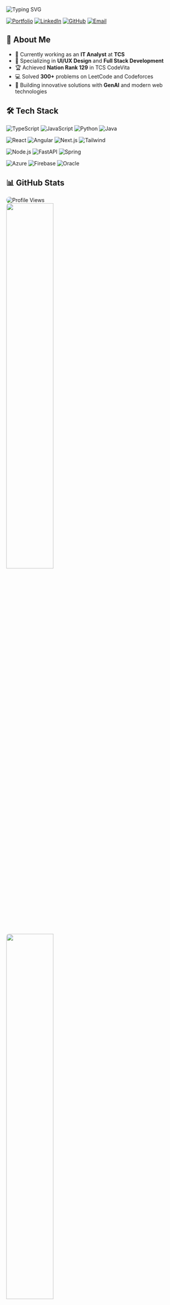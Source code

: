 <div align="left">
  <img src="https://readme-typing-svg.herokuapp.com?font=Fira+Code&duration=1500&pause=750&color=2C974B&center=false&vCenter=true&multiline=true&width=535&height=100&repeat=false&lines=Hi+%F0%9F%91%8B+I'm+Indranil+Bhattacharya;Full+Stack+Developer+%7C+UI%2FUX+Designer+%F0%9F%9A%80" alt="Typing SVG" />
</div>

<div align="left">
  
  [![Portfolio](https://img.shields.io/badge/Portfolio-indranildev.in-blue?style=for-the-badge&logo=firefox-browser&logoColor=white&border-radius=8)](https://indranildev.in)
  [![LinkedIn](https://img.shields.io/badge/LinkedIn-Connect-blue?style=for-the-badge&logo=linkedin&border-radius=8)](https://www.linkedin.com/in/indranil-bhattacharya/)
  [![GitHub](https://img.shields.io/badge/GitHub-Follow-181717?style=for-the-badge&logo=github&border-radius=8)](https://github.com/IndranilBhattacharya)
  [![Email](https://img.shields.io/badge/Email-Contact-red?style=for-the-badge&logo=gmail&border-radius=8)](mailto:indranil.b.professional@gmail.com)

</div>

## 💫 About Me

- 🔭 Currently working as an **IT Analyst** at **TCS**
- 🌱 Specializing in **UI/UX Design** and **Full Stack Development**
- 🏆 Achieved **Nation Rank 129** in TCS CodeVita
- 💻 Solved **300+** problems on LeetCode and Codeforces
- 🚀 Building innovative solutions with **GenAI** and modern web technologies

## 🛠️ Tech Stack

<div align="left">

![TypeScript](https://img.shields.io/badge/TypeScript-007ACC?style=for-the-badge&logo=typescript&logoColor=white&border-radius=8)
![JavaScript](https://img.shields.io/badge/JavaScript-F7DF1E?style=for-the-badge&logo=javascript&logoColor=black&border-radius=8)
![Python](https://img.shields.io/badge/Python-3776AB?style=for-the-badge&logo=python&logoColor=white&border-radius=8)
![Java](https://img.shields.io/badge/Java-ED8B00?style=for-the-badge&logo=openjdk&logoColor=white&border-radius=8)

![React](https://img.shields.io/badge/React-20232A?style=for-the-badge&logo=react&logoColor=61DAFB&border-radius=8)
![Angular](https://img.shields.io/badge/Angular-DD0031?style=for-the-badge&logo=angular&logoColor=white&border-radius=8)
![Next.js](https://img.shields.io/badge/Next.js-000000?style=for-the-badge&logo=next.js&logoColor=white&border-radius=8)
![Tailwind](https://img.shields.io/badge/Tailwind_CSS-38B2AC?style=for-the-badge&logo=tailwind-css&logoColor=white&border-radius=8)

![Node.js](https://img.shields.io/badge/Node.js-43853D?style=for-the-badge&logo=node.js&logoColor=white&border-radius=8)
![FastAPI](https://img.shields.io/badge/FastAPI-009688?style=for-the-badge&logo=fastapi&logoColor=white&border-radius=8)
![Spring](https://img.shields.io/badge/Spring-6DB33F?style=for-the-badge&logo=spring&logoColor=white&border-radius=8)

![Azure](https://img.shields.io/badge/Azure-0089D6?style=for-the-badge&logo=microsoft-azure&logoColor=white&border-radius=8)
![Firebase](https://img.shields.io/badge/Firebase-FFCA28?style=for-the-badge&logo=firebase&logoColor=black&border-radius=8)
![Oracle](https://img.shields.io/badge/Oracle-F80000?style=for-the-badge&logo=oracle&logoColor=white&border-radius=8)

</div>

## 📊 GitHub Stats

<div align="left">
  <img src="https://komarev.com/ghpvc/?username=IndranilBhattacharya&label=Profile%20views&color=0e75b6&style=flat" alt="Profile Views" style="border-radius:8px;" />
</div>

<div align="left"> 
  <img width="50%" style="border-radius:8px;" src="https://github-readme-stats.vercel.app/api/top-langs/?username=IndranilBhattacharya&layout=compact&langs_count=7&show_icons=true&theme=radical&count_private=true&hide_border=true&bg_color=00000000" />

<img width="50%" style="border-radius:8px;" src="https://github-readme-streak-stats.herokuapp.com/?user=IndranilBhattacharya&theme=radical&hide_border=true&background=00000000" />
</div>

## 🎯 Featured Projects

<div align="left">
[![Music Portfolio](https://github-readme-stats.vercel.app/api/pin/?username=IndranilBhattacharya&repo=music-portfolio&theme=radical&border_color=9ca3af&bg_color=00000000)](https://github.com/IndranilBhattacharya/music-portfolio)

[![Key Blocker](https://github-readme-stats.vercel.app/api/pin/?username=IndranilBhattacharya&repo=key-blocker&theme=radical&border_color=9ca3af&bg_color=00000000)](https://github.com/IndranilBhattacharya/key-blocker)
</div>
